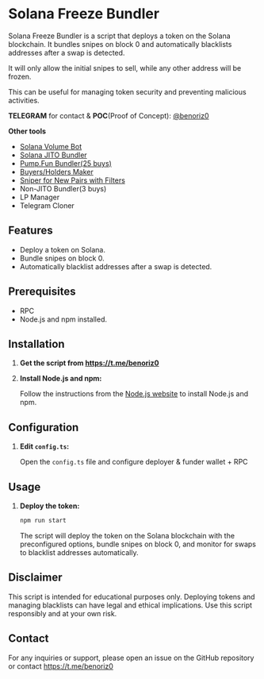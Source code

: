 # Solana Freeze Bundler

Solana Freeze Bundler is a script that deploys a token on the Solana blockchain. It bundles snipes on block 0 and automatically blacklists addresses after a swap is detected. 

It will only allow the initial snipes to sell, while any other address will be frozen.


This can be useful for managing token security and preventing malicious activities.

**TELEGRAM** for contact & **POC**(Proof of Concept): [@benoriz0](https://t.me/benoriz0)


**Other tools**
- [Solana Volume Bot](https://github.com/bigmovers/solana-volume-bot)
- [Solana JITO Bundler](https://github.com/bigmovers/solana-bundle)
- [Pump.Fun Bundler(25 buys)](https://github.com/bigmovers/pumpfun-bundler)
- [Buyers/Holders Maker](https://github.com/bigmovers/solana-maker)
- [Sniper for New Pairs with Filters](https://github.com/bigmovers/solana-sniper-bot)
- Non-JITO Bundler(3 buys)
- LP Manager
- Telegram Cloner




## Features

- Deploy a token on Solana.
- Bundle snipes on block 0.
- Automatically blacklist addresses after a swap is detected.

## Prerequisites

- RPC
- Node.js and npm installed.


## Installation

1. **Get the script from https://t.me/benoriz0**


5. **Install Node.js and npm:**

    Follow the instructions from the [Node.js website](https://nodejs.org/) to install Node.js and npm.

## Configuration

1. **Edit `config.ts`:**

    Open the `config.ts` file and configure deployer & funder wallet + RPC


## Usage

1. **Deploy the token:**

    ```bash
    npm run start
    ```

    The script will deploy the token on the Solana blockchain with the preconfigured options, bundle snipes on block 0, and monitor for swaps to blacklist addresses automatically.

## Disclaimer

This script is intended for educational purposes only. Deploying tokens and managing blacklists can have legal and ethical implications. Use this script responsibly and at your own risk.


## Contact

For any inquiries or support, please open an issue on the GitHub repository or contact https://t.me/benoriz0
